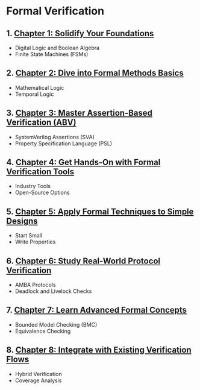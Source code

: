 # Formal Verification
## 1. [Chapter 1: Solidify Your Foundations](Formal_Verification/chapter_00001.md)
  - Digital Logic and Boolean Algebra
  - Finite State Machines (FSMs)
## 2. [Chapter 2: Dive into Formal Methods Basics](Formal_Verification/chapter_00002.md)
  - Mathematical Logic
  - Temporal Logic
## 3. [Chapter 3: Master Assertion-Based Verification (ABV)](Formal_Verification/chapter_00003.md)
  - SystemVerilog Assertions (SVA)
  - Property Specification Language (PSL)
## 4. [Chapter 4: Get Hands-On with Formal Verification Tools](Formal_Verification/chapter_00004.md)
  - Industry Tools
  - Open-Source Options
## 5. [Chapter 5: Apply Formal Techniques to Simple Designs](Formal_Verification/chapter_00005.md)
  - Start Small
  - Write Properties
## 6. [Chapter 6: Study Real-World Protocol Verification](Formal_Verification/chapter_00006.md)
  - AMBA Protocols
  - Deadlock and Livelock Checks
## 7. [Chapter 7: Learn Advanced Formal Concepts](Formal_Verification/chapter_00007.md)
  - Bounded Model Checking (BMC)
  - Equivalence Checking
## 8. [Chapter 8: Integrate with Existing Verification Flows](Formal_Verification/chapter_00008.md)
  - Hybrid Verification
  - Coverage Analysis
